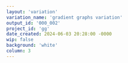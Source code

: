 ```yaml
---
layout: 'variation'
variation_name: 'gradient graphs variation'
output_id: '000_002'
project_id: 'gg'
date_created: 2024-06-03 20:28:00 -0000
wip: false
background: 'white'
column: 3
---
```

